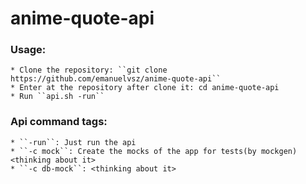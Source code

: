 # anime-quote-api

### Usage:
    * Clone the repository: ``git clone https://github.com/emanuelvsz/anime-quote-api``
    * Enter at the repository after clone it: cd anime-quote-api
    * Run ``api.sh -run``

### Api command tags:
    * ``-run``: Just run the api
    * ``-c mock``: Create the mocks of the app for tests(by mockgen) <thinking about it>
    * ``-c db-mock``: <thinking about it>